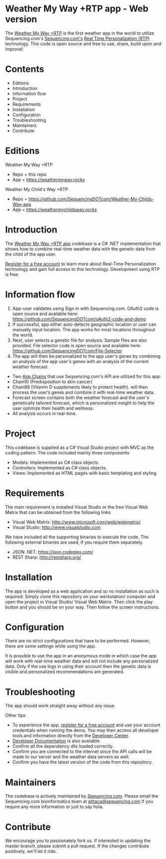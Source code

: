 Weather My Way +RTP app - Web version
=========================================
The [Weather My Way +RTP](https://weathermyway.rocks/) is the first weather app in the world to utilize Sequencing.com's [Sequencing.com's](https://sequencing.com/) [Real Time Personalization (RTP)](https://sequencing.com/developer-documentation/what-is-real-time-personalization-rtp/) technology. This code is open source and free to use, share, build upon and improve!

Contents
=========================================
* Editions
* Introduction
* Information flow
* Project
* Requirements
* Installation
* Configuration
* Troubleshooting
* Maintainers
* Contribute

Editions
=========================================
Weather My Way +RTP 
* Repo = this repo
* App = https://weathermyway.rocks

Weather My Child's Way +RTP
* Repo = https://github.com/SequencingDOTcom/Weather-My-Childs-Way-app
* App = https://weathermychildsway.rocks

Introduction
=========================================
The [Weather My Way +RTP app](https://weathermyway.rocks/) codebase is a C# .NET implementation that shows how to combine real-time weather data with the genetic data from the child of the app user.

[Register for a free account](https://sequencing.com/user/register/) to learn more about Real-Time Personalization technology and gain full access to this technology. Development using RTP is free.

Information flow
========================================
1. App-user validates using Sign in with Sequencing.com. OAuth2 code is open source and available here: https://github.com/SequencingDOTcom/oAuth2-code-and-demo
2. If successful, app either auto-detects geographic location or user can manually input location. The app works for most locations throughout the world. 
3. Next, user selects a genetic file for analysis. Sample files are also provided. File selector code is open source and available here: https://github.com/SequencingDOTcom/File-Selector
4. The app will then be personalized to the app user's genes by combining an analysis of the app user's genes with an analysis of the current weather forecast.

* Two [App Chains](https://sequencing.com/app-chains) that use Sequencing.com's API are utilized for this app: 
 * Chain10 (Predisposition to skin cancer)
 * Chain88 (Vitamin D supplements likely to protect health). will then process the user’s genes and combine it with real-time weather data. 
* Forecast screen contains both the weather forecast and the user's genetically tailored forecast, which is personalized insight to help the user optimize their health and wellness.
* All analysis occurs in real-time.

Project
========================================
This codebase is supplied as a C# Visual Studio project with MVC as the coding pattern. The code included mainly three components

* Models: Implemented as C# class objects.
* Controllers: Implemented as C# class objects.
* Views: Implemented as HTML pages with basic templating and styling.

Requirements
======================================
The main requirement is installed Visual Studio or the free Visual Web Matrix that can be obtained from the following links

* Visual Web Matrix: http://www.microsoft.com/web/webmatrix/
* Visual Studio: http://www.visualstudio.com

We have included all the supporting binaries to execute the code. The following external binaries are used, if you require them separately.

* JSON .NET: https://json.codeplex.com/
* REST Sharp: http://restsharp.org/

Installation
======================================
The app is developed as a web application and so no installation as such is required. Simply clone this repository on your workstation/ computer and open the project in Visual Studio/ Visual Web Matrix. Then click the play button and you should be on your way. Then follow the screen instructions.

Configuration
======================================
There are no strict configurations that have to be performed. However, there are some settings while using the app.

It is possible to use the app in an anonymous mode in which case the app will work with real-time weather data and will not include any personalized data. Only if the use logs in using their account then the genetic data is visible and personalized recommendations are generated.

Troubleshooting
======================================
The app should work straight away without any issue. 

Other tips

* To experience the app, [register for a free account](https://sequencing.com/user/register/) and use your account credentials when running the demo. You may then access all developer tools and information directly from the [Developer Center](https://sequencing.com/developer-center/).
* [Developer Documentation](https://sequencing.com/developer-documentation/) is also available.
* Confirm all the dependency dlls loaded correctly.
* Confirm you are connected to the internet since the API calls will be made to our server and the weather data servers as well.
* Confirm you have the latest version of the code from this repository.

Maintainers
======================================
The codebase is actively maintained by [Sequencing.com](https://sequencing.com/). Please email the Sequencing.com bioinformatics team at gittaca@sequencing.com if you require any more information or just to say hola.

Contribute
======================================
We encourage you to passionately fork us. If interested in updating the master branch, please submit a pull request. If the changes contribute positively, we'll let it ride.
